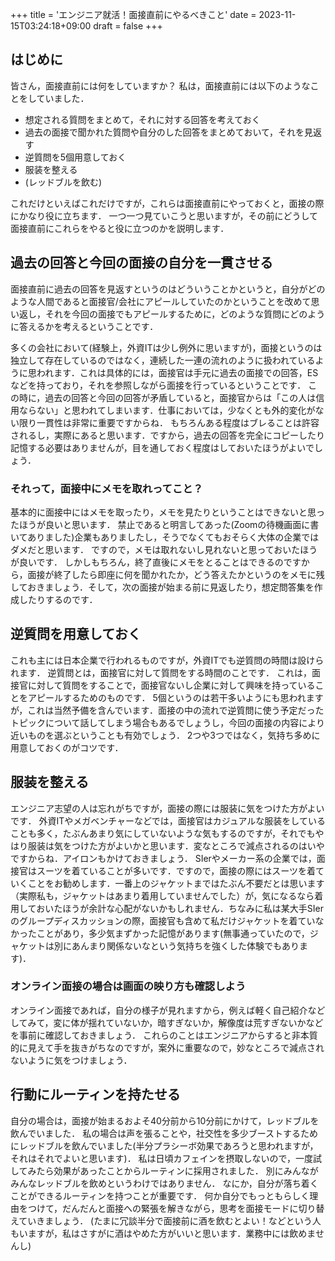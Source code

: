 +++
title = 'エンジニア就活！面接直前にやるべきこと'
date = 2023-11-15T03:24:18+09:00
draft = false
+++

## はじめに
皆さん，面接直前には何をしていますか？
私は，面接直前には以下のようなことをしていました．

- 想定される質問をまとめて，それに対する回答を考えておく
- 過去の面接で聞かれた質問や自分のした回答をまとめておいて，それを見返す
- 逆質問を5個用意しておく
- 服装を整える
- (レッドブルを飲む)

これだけといえばこれだけですが，これらは面接直前にやっておくと，面接の際にかなり役に立ちます．
一つ一つ見ていこうと思いますが，その前にどうして面接直前にこれらをやると役に立つのかを説明します．

## 過去の回答と今回の面接の自分を一貫させる
面接直前に過去の回答を見返すというのはどういうことかというと，自分がどのような人間であると面接官/会社にアピールしていたのかということを改めて思い返し，それを今回の面接でもアピールするために，どのような質問にどのように答えるかを考えるということです．

多くの会社において(経験上，外資ITは少し例外に思いますが)，面接というのは独立して存在しているのではなく，連続した一連の流れのように扱われているように思われます．これは具体的には，面接官は手元に過去の面接での回答，ESなどを持っており，それを参照しながら面接を行っているということです．
この時に，過去の回答と今回の回答が矛盾していると，面接官からは「この人は信用ならない」と思われてしまいます．仕事においては，少なくとも外的変化がない限り一貫性は非常に重要ですからね．
もちろんある程度はブレることは許容されるし，実際にあると思います．ですから，過去の回答を完全にコピーしたり記憶する必要はありませんが，目を通しておく程度はしておいたほうがよいでしょう．

### それって，面接中にメモを取れってこと？
基本的に面接中にはメモを取ったり，メモを見たりということはできないと思ったほうが良いと思います．
禁止であると明言してあった(Zoomの待機画面に書いてありました)企業もありましたし，そうでなくてもおそらく大体の企業ではダメだと思います．
ですので，メモは取れないし見れないと思っておいたほうが良いです．
しかしもちろん，終了直後にメモをとることはできるのですから，面接が終了したら即座に何を聞かれたか，どう答えたかというのをメモに残しておきましょう．そして，次の面接が始まる前に見返したり，想定問答集を作成したりするのです．

## 逆質問を用意しておく
これも主には日本企業で行われるものですが，外資ITでも逆質問の時間は設けられます．
逆質問とは，面接官に対して質問をする時間のことです．
これは，面接官に対して質問をすることで，面接官ないし企業に対して興味を持っていることをアピールするためのものです．
5個というのは若干多いようにも思われますが，これは当然予備を含んでいます．面接の中の流れで逆質問に使う予定だったトピックについて話してしまう場合もあるでしょうし，今回の面接の内容により近いものを選ぶということも有効でしょう．
2つや3つではなく，気持ち多めに用意しておくのがコツです．

## 服装を整える
エンジニア志望の人は忘れがちですが，面接の際には服装に気をつけた方がよいです．
外資ITやメガベンチャーなどでは，面接官はカジュアルな服装をしていることも多く，たぶんあまり気にしていないような気もするのですが，それでもやはり服装は気をつけた方がよいかと思います．変なところで減点されるのはいやですからね．アイロンもかけておきましょう．
SIerやメーカー系の企業では，面接官はスーツを着ていることが多いです．ですので，面接の際にはスーツを着ていくことをお勧めします．一番上のジャケットまではたぶん不要だとは思います（実際私も，ジャケットはあまり着用していませんでした）が，気になるなら着用しておいたほうが余計な心配がないかもしれません．ちなみに私は某大手SIerのグループディスカッションの際，面接官も含めて私だけジャケットを着ていなかったことがあり，多少気まずかった記憶があります(無事通っていたので，ジャケットは別にあんまり関係ないなという気持ちを強くした体験でもあります)．
### オンライン面接の場合は画面の映り方も確認しよう
オンライン面接であれば，自分の様子が見れますから，例えば軽く自己紹介などしてみて，変に体が揺れていないか，暗すぎないか，解像度は荒すぎないかなどを事前に確認しておきましょう．
これらのことはエンジニアからすると非本質的に見えて手を抜きがちなのですが，案外に重要なので，妙なところで減点されないように気をつけましょう．
## 行動にルーティンを持たせる
自分の場合は，面接が始まるおよそ40分前から10分前にかけて，レッドブルを飲んでいました．
私の場合は声を張ることや，社交性を多少ブーストするためにレッドブルを飲んでいました(半分プラシーボ効果であろうと思われますが，それはそれでよいと思います)．
私は日頃カフェインを摂取しないので，一度試してみたら効果があったことからルーティンに採用されました．
別にみんながみんなレッドブルを飲めというわけではありません．
なにか，自分が落ち着くことができるルーティンを持つことが重要です．
何か自分でもっともらしく理由をつけて，だんだんと面接への緊張を解きながら，思考を面接モードに切り替えていきましょう．
(たまに冗談半分で面接前に酒を飲むとよい！などという人もいますが，私はさすがに酒はやめた方がいいと思います．業務中には飲めませんし)
